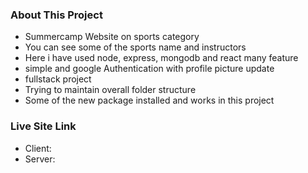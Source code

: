 ### About This Project

- Summercamp Website on sports category
- You can see some of the sports name and instructors
- Here i have used node, express, mongodb and react many feature
- simple and google Authentication with profile picture update
- fullstack project
- Trying to maintain overall folder structure
- Some of the new package installed and works in this project

### Live Site Link

- Client:
- Server:
